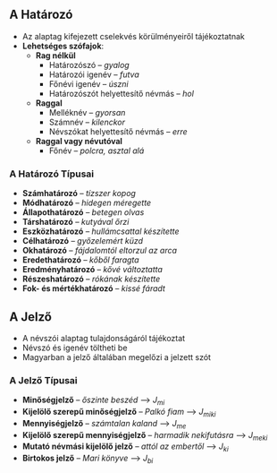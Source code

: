 ## A Határozó
- Az alaptag kifejezett cselekvés körülményeiről tájékoztatnak
- **Lehetséges szófajok**:
	- **Rag nélkül**
		- Határozószó – *gyalog*
		- Határozói igenév – *futva*
		- Főnévi igenév – *úszni*
		- Határozószót helyettesítő névmás – *hol*
	- **Raggal**
		- Melléknév – *gyorsan*
		- Számnév – *kilenckor*
		- Névszókat helyettesítő névmás – *erre*
	- **Raggal vagy névutóval**
		- Főnév – *polcra, asztal alá*
### A Határozó Típusai
- **Számhatározó** – *tízszer kopog*
- **Módhatározó** – *hidegen méregette*
- **Állapothatározó** – *betegen olvas*
- **Társhatározó** – *kutyával őrzi*
- **Eszközhatározó** – *hullámcsattal készítette*
- **Célhatározó** – *győzelemért küzd*
- **Okhatározó** – *fájdalomtól eltorzul az arca*
- **Eredethatározó** – *kőből faragta*
- **Eredményhatározó** – *kővé változtatta*
- **Részeshatározó** – *rókának készítette*
- **Fok- és mértékhatározó** – *kissé fáradt*
## A Jelző
- A névszói alaptag tulajdonságáról tájékoztat
- Névszó és igenév töltheti be
- Magyarban a jelző általában megelőzi a jelzett szót
### A Jelző Típusai
- **Minőségjelző** – *őszinte beszéd* 
	–> $J_{mi}$
- **Kijelölő szerepű minőségjelző** – *Palkó fiam* 
	–> $J_{miki}$
- **Mennyiségjelző** – *számtalan kaland* 
	–> $J_{me}$
- **Kijelölő szerepű mennyiségjelző** – *harmadik nekifutásra* 
	–> $J_{meki}$
- **Mutató névmási kijelölő jelző** – *attól az embertől* 
	–> $J_{ki}$
- **Birtokos jelző** – *Mari könyve* 
	–> $J_{bi}$
